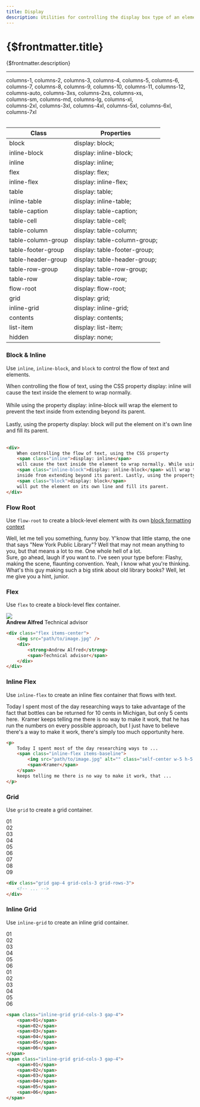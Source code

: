 ```yaml
---
title: Display
description: Utilities for controlling the display box type of an element.
---
```


# {$frontmatter.title}

<div>
{$frontmatter.description}
<hr class="border-gray-divider mt-10">

<div class="font-medium text-xs font-mono text-slate-400 leading-6">
    columns-1, columns-2, columns-3, columns-4, columns-5, columns-6, <br>
    columns-7, columns-8, columns-9, columns-10, columns-11, columns-12, <br>
    columns-auto, columns-3xs, columns-2xs, columns-xs, <br>
    columns-sm, columns-md, columns-lg, columns-xl, <br>
    columns-2xl, columns-3xl, columns-4xl, columns-5xl, columns-6xl, columns-7xl
</div>
<br>

<div class="overflow-scroll lg:overflow-auto scrollbar:!w-1.5 scrollbar:!h-1.5 scrollbar:bg-transparent scrollbar-track:!bg-slate-100 scrollbar-thumb:!rounded scrollbar-thumb:!bg-slate-300 scrollbar-track:!rounded dark:scrollbar-track:!bg-slate-500/[0.16] dark:scrollbar-thumb:!bg-slate-500/50 max-h-96 supports-scrollbars:pr-2 lg:max-h-96">
	<table class="w-full text-left border-collapse">
		<thead>
			<tr>
				<th class="sticky z-10 top-0 text-sm leading-6 font-semibold text-slate-700 bg-white p-0 dark:bg-slate-900 dark:text-slate-300">
					<div class="py-2 pr-2 border-b border-slate-200 dark:border-slate-400/20">Class</div>
				</th>
				<th class="sticky z-10 top-0 text-sm leading-6 font-semibold text-slate-700 bg-white p-0 dark:bg-slate-900 dark:text-slate-300">
					<div class="py-2 pl-2 border-b border-slate-200 dark:border-slate-400/20">Properties</div>
				</th>
			</tr>
		</thead>
		<tbody class="align-baseline">
			<tr>
				<td translate="no" class="py-2 pr-2 font-mono font-medium text-xs leading-6 text-sky-500 whitespace-nowrap dark:text-sky-400">block</td>
				<td translate="no" class="py-2 pl-2 font-mono text-xs leading-6 text-indigo-600 whitespace-pre dark:text-indigo-300">display: block;</td>
			</tr>
			<tr>
				<td translate="no" class="py-2 pr-2 font-mono font-medium text-xs leading-6 text-sky-500 whitespace-nowrap dark:text-sky-400 border-t border-slate-100 dark:border-slate-400/10">inline-block</td>
				<td translate="no" class="py-2 pl-2 font-mono text-xs leading-6 text-indigo-600 whitespace-pre dark:text-indigo-300 border-t border-slate-100 dark:border-slate-400/10">display: inline-block;</td>
			</tr>
			<tr>
				<td translate="no" class="py-2 pr-2 font-mono font-medium text-xs leading-6 text-sky-500 whitespace-nowrap dark:text-sky-400 border-t border-slate-100 dark:border-slate-400/10">inline</td>
				<td translate="no" class="py-2 pl-2 font-mono text-xs leading-6 text-indigo-600 whitespace-pre dark:text-indigo-300 border-t border-slate-100 dark:border-slate-400/10">display: inline;</td>
			</tr>
			<tr>
				<td translate="no" class="py-2 pr-2 font-mono font-medium text-xs leading-6 text-sky-500 whitespace-nowrap dark:text-sky-400 border-t border-slate-100 dark:border-slate-400/10">flex</td>
				<td translate="no" class="py-2 pl-2 font-mono text-xs leading-6 text-indigo-600 whitespace-pre dark:text-indigo-300 border-t border-slate-100 dark:border-slate-400/10">display: flex;</td>
			</tr>
			<tr>
				<td translate="no" class="py-2 pr-2 font-mono font-medium text-xs leading-6 text-sky-500 whitespace-nowrap dark:text-sky-400 border-t border-slate-100 dark:border-slate-400/10">inline-flex</td>
				<td translate="no" class="py-2 pl-2 font-mono text-xs leading-6 text-indigo-600 whitespace-pre dark:text-indigo-300 border-t border-slate-100 dark:border-slate-400/10">display: inline-flex;</td>
			</tr>
			<tr>
				<td translate="no" class="py-2 pr-2 font-mono font-medium text-xs leading-6 text-sky-500 whitespace-nowrap dark:text-sky-400 border-t border-slate-100 dark:border-slate-400/10">table</td>
				<td translate="no" class="py-2 pl-2 font-mono text-xs leading-6 text-indigo-600 whitespace-pre dark:text-indigo-300 border-t border-slate-100 dark:border-slate-400/10">display: table;</td>
			</tr>
			<tr>
				<td translate="no" class="py-2 pr-2 font-mono font-medium text-xs leading-6 text-sky-500 whitespace-nowrap dark:text-sky-400 border-t border-slate-100 dark:border-slate-400/10">inline-table</td>
				<td translate="no" class="py-2 pl-2 font-mono text-xs leading-6 text-indigo-600 whitespace-pre dark:text-indigo-300 border-t border-slate-100 dark:border-slate-400/10">display: inline-table;</td>
			</tr>
			<tr>
				<td translate="no" class="py-2 pr-2 font-mono font-medium text-xs leading-6 text-sky-500 whitespace-nowrap dark:text-sky-400 border-t border-slate-100 dark:border-slate-400/10">table-caption</td>
				<td translate="no" class="py-2 pl-2 font-mono text-xs leading-6 text-indigo-600 whitespace-pre dark:text-indigo-300 border-t border-slate-100 dark:border-slate-400/10">display: table-caption;</td>
			</tr>
			<tr>
				<td translate="no" class="py-2 pr-2 font-mono font-medium text-xs leading-6 text-sky-500 whitespace-nowrap dark:text-sky-400 border-t border-slate-100 dark:border-slate-400/10">table-cell</td>
				<td translate="no" class="py-2 pl-2 font-mono text-xs leading-6 text-indigo-600 whitespace-pre dark:text-indigo-300 border-t border-slate-100 dark:border-slate-400/10">display: table-cell;</td>
			</tr>
			<tr>
				<td translate="no" class="py-2 pr-2 font-mono font-medium text-xs leading-6 text-sky-500 whitespace-nowrap dark:text-sky-400 border-t border-slate-100 dark:border-slate-400/10">table-column</td>
				<td translate="no" class="py-2 pl-2 font-mono text-xs leading-6 text-indigo-600 whitespace-pre dark:text-indigo-300 border-t border-slate-100 dark:border-slate-400/10">display: table-column;</td>
			</tr>
			<tr>
				<td translate="no" class="py-2 pr-2 font-mono font-medium text-xs leading-6 text-sky-500 whitespace-nowrap dark:text-sky-400 border-t border-slate-100 dark:border-slate-400/10">table-column-group</td>
				<td translate="no" class="py-2 pl-2 font-mono text-xs leading-6 text-indigo-600 whitespace-pre dark:text-indigo-300 border-t border-slate-100 dark:border-slate-400/10">display: table-column-group;</td>
			</tr>
			<tr>
				<td translate="no" class="py-2 pr-2 font-mono font-medium text-xs leading-6 text-sky-500 whitespace-nowrap dark:text-sky-400 border-t border-slate-100 dark:border-slate-400/10">table-footer-group</td>
				<td translate="no" class="py-2 pl-2 font-mono text-xs leading-6 text-indigo-600 whitespace-pre dark:text-indigo-300 border-t border-slate-100 dark:border-slate-400/10">display: table-footer-group;</td>
			</tr>
			<tr>
				<td translate="no" class="py-2 pr-2 font-mono font-medium text-xs leading-6 text-sky-500 whitespace-nowrap dark:text-sky-400 border-t border-slate-100 dark:border-slate-400/10">table-header-group</td>
				<td translate="no" class="py-2 pl-2 font-mono text-xs leading-6 text-indigo-600 whitespace-pre dark:text-indigo-300 border-t border-slate-100 dark:border-slate-400/10">display: table-header-group;</td>
			</tr>
			<tr>
				<td translate="no" class="py-2 pr-2 font-mono font-medium text-xs leading-6 text-sky-500 whitespace-nowrap dark:text-sky-400 border-t border-slate-100 dark:border-slate-400/10">table-row-group</td>
				<td translate="no" class="py-2 pl-2 font-mono text-xs leading-6 text-indigo-600 whitespace-pre dark:text-indigo-300 border-t border-slate-100 dark:border-slate-400/10">display: table-row-group;</td>
			</tr>
			<tr>
				<td translate="no" class="py-2 pr-2 font-mono font-medium text-xs leading-6 text-sky-500 whitespace-nowrap dark:text-sky-400 border-t border-slate-100 dark:border-slate-400/10">table-row</td>
				<td translate="no" class="py-2 pl-2 font-mono text-xs leading-6 text-indigo-600 whitespace-pre dark:text-indigo-300 border-t border-slate-100 dark:border-slate-400/10">display: table-row;</td>
			</tr>
			<tr>
				<td translate="no" class="py-2 pr-2 font-mono font-medium text-xs leading-6 text-sky-500 whitespace-nowrap dark:text-sky-400 border-t border-slate-100 dark:border-slate-400/10">flow-root</td>
				<td translate="no" class="py-2 pl-2 font-mono text-xs leading-6 text-indigo-600 whitespace-pre dark:text-indigo-300 border-t border-slate-100 dark:border-slate-400/10">display: flow-root;</td>
			</tr>
			<tr>
				<td translate="no" class="py-2 pr-2 font-mono font-medium text-xs leading-6 text-sky-500 whitespace-nowrap dark:text-sky-400 border-t border-slate-100 dark:border-slate-400/10">grid</td>
				<td translate="no" class="py-2 pl-2 font-mono text-xs leading-6 text-indigo-600 whitespace-pre dark:text-indigo-300 border-t border-slate-100 dark:border-slate-400/10">display: grid;</td>
			</tr>
			<tr>
				<td translate="no" class="py-2 pr-2 font-mono font-medium text-xs leading-6 text-sky-500 whitespace-nowrap dark:text-sky-400 border-t border-slate-100 dark:border-slate-400/10">inline-grid</td>
				<td translate="no" class="py-2 pl-2 font-mono text-xs leading-6 text-indigo-600 whitespace-pre dark:text-indigo-300 border-t border-slate-100 dark:border-slate-400/10">display: inline-grid;</td>
			</tr>
			<tr>
				<td translate="no" class="py-2 pr-2 font-mono font-medium text-xs leading-6 text-sky-500 whitespace-nowrap dark:text-sky-400 border-t border-slate-100 dark:border-slate-400/10">contents</td>
				<td translate="no" class="py-2 pl-2 font-mono text-xs leading-6 text-indigo-600 whitespace-pre dark:text-indigo-300 border-t border-slate-100 dark:border-slate-400/10">display: contents;</td>
			</tr>
			<tr>
				<td translate="no" class="py-2 pr-2 font-mono font-medium text-xs leading-6 text-sky-500 whitespace-nowrap dark:text-sky-400 border-t border-slate-100 dark:border-slate-400/10">list-item</td>
				<td translate="no" class="py-2 pl-2 font-mono text-xs leading-6 text-indigo-600 whitespace-pre dark:text-indigo-300 border-t border-slate-100 dark:border-slate-400/10">display: list-item;</td>
			</tr>
			<tr>
				<td translate="no" class="py-2 pr-2 font-mono font-medium text-xs leading-6 text-sky-500 whitespace-nowrap dark:text-sky-400 border-t border-slate-100 dark:border-slate-400/10">hidden</td>
				<td translate="no" class="py-2 pl-2 font-mono text-xs leading-6 text-indigo-600 whitespace-pre dark:text-indigo-300 border-t border-slate-100 dark:border-slate-400/10">display: none;</td>
			</tr>
		</tbody>
	</table>
	<div class="sticky bottom-0 h-px -mt-px bg-slate-200 dark:bg-slate-400/20"></div>
</div>

<h3>Block & Inline</h3>

Use `inline`, `inline-block`, and `block` to control the flow of text and elements.

<div class="mt-4 -mb-3">
	<div class="not-prose relative bg-slate-50 rounded-xl overflow-hidden dark:bg-slate-800/25">
		<div class="absolute inset-0 bg-grid-slate-100 [mask-image:linear-gradient(0deg,#fff,rgba(255,255,255,0.6))] dark:bg-grid-slate-700/25 dark:[mask-image:linear-gradient(0deg,rgba(255,255,255,0.1),rgba(255,255,255,0.5))]" style="background-position: 10px 10px;"></div>
		<div class="relative rounded-xl overflow-auto">
			<div class="mx-auto max-w-xs bg-white shadow-xl p-4 text-slate-500 text-sm leading-6 sm:text-base sm:leading-7 dark:bg-slate-800 dark:text-slate-400">
				When controlling the flow of text, using the CSS property <span class="inline bg-sky-100 font-bold text-sm text-slate-900 font-mono rounded dark:bg-slate-600 dark:text-slate-200">display: inline</span>
				will cause the text inside the element to wrap normally.
				<br><br>
				While using the property
				<span class="inline-block bg-sky-100 font-bold text-sm text-slate-900 font-mono rounded dark:bg-slate-600 dark:text-slate-200">display: inline-block</span>
				will wrap the element to prevent the text inside from extending beyond its parent.
				<br><br>
				Lastly, using the property
				<span class="block bg-sky-100 font-bold text-sm text-slate-900 font-mono rounded dark:bg-slate-600 dark:text-slate-200">display: block</span>
				will put the element on it's own line and fill its parent.
			</div>
		</div>
		<div class="absolute inset-0 pointer-events-none border border-black/5 rounded-xl dark:border-white/5"></div>
	</div>
</div>

<br>

```html
<div>
	When controlling the flow of text, using the CSS property
	<span class="inline">display: inline</span>
	will cause the text inside the element to wrap normally. While using the property
	<span class="inline-block">display: inline-block</span> will wrap the element to prevent the text
	inside from extending beyond its parent. Lastly, using the property
	<span class="block">display: block</span>
	will put the element on its own line and fill its parent.
</div>
```

<h3>Flow Root</h3>

Use `flow-root` to create a block-level element with its own [block formatting context](https://developer.mozilla.org/en-US/docs/Web/Guide/CSS/Block_formatting_context)

<div class="mt-4 -mb-3">
	<div class="not-prose relative bg-slate-50 rounded-xl overflow-hidden dark:bg-slate-800/25">
		<div class="absolute inset-0 bg-grid-slate-100 [mask-image:linear-gradient(0deg,#fff,rgba(255,255,255,0.6))] dark:bg-grid-slate-700/25 dark:[mask-image:linear-gradient(0deg,rgba(255,255,255,0.1),rgba(255,255,255,0.5))]" style="background-position: 10px 10px;"></div>
		<div class="relative rounded-xl overflow-auto">
			<div class="mx-auto max-w-xs bg-white shadow-xl p-4 text-slate-500 text-sm leading-6 sm:text-base sm:leading-7 dark:bg-slate-800 dark:text-slate-400">
				<div class="flow-root bg-stripes-purple mb-0.5">
					<div class="my-4 bg-white dark:bg-slate-800">Well, let me tell you something, funny boy. Y'know that little stamp, the one that says "New York Public Library"? Well that may not mean anything to you, but that means a lot to me. One whole hell of a lot.</div>
				</div>
				<div class="flow-root bg-stripes-purple mt-0.5">
					<div class="my-4 bg-white dark:bg-slate-800">Sure, go ahead, laugh if you want to. I've seen your type before: Flashy, making the scene, flaunting convention. Yeah, I know what you're thinking. What's this guy making such a big stink about old library books? Well, let me give you a hint, junior. </div>
				</div>
			</div>
		</div>
		<div class="absolute inset-0 pointer-events-none border border-black/5 rounded-xl dark:border-white/5"></div>
	</div>
</div>

<h3>Flex</h3>

Use `flex` to create a block-level flex container.

<div class="mt-4 -mb-3">
	<div class="not-prose relative bg-slate-50 rounded-xl overflow-hidden dark:bg-slate-800/25">
		<div class="absolute inset-0 bg-grid-slate-100 [mask-image:linear-gradient(0deg,#fff,rgba(255,255,255,0.6))] dark:bg-grid-slate-700/25 dark:[mask-image:linear-gradient(0deg,rgba(255,255,255,0.1),rgba(255,255,255,0.5))]" style="background-position: 10px 10px;"></div>
		<div class="relative rounded-xl overflow-auto">
			<div class="mx-auto max-w-xs bg-white shadow-xl p-4 text-slate-500 leading-6 flex justify-center dark:bg-slate-800 dark:text-slate-400">
				<div class="flex items-center gap-4 p-4">
					<img class="w-12 h-12 rounded-full" src="https://images.unsplash.com/photo-1501196354995-cbb51c65aaea?ixlib=rb-1.2.1&amp;ixid=MnwxMjA3fDB8MHxwaG90by1wYWdlfHx8fGVufDB8fHx8&amp;auto=format&amp;fit=facearea&amp;facepad=4&amp;w=256&amp;h=256&amp;q=80">
					<div class="flex flex-col">
						<strong class="text-slate-900 font-medium dark:text-slate-200">Andrew Alfred</strong>
						<span class="text-slate-500 font-medium dark:text-slate-400">Technical advisor</span>
					</div>
				</div>
			</div>
		</div>
		<div class="absolute inset-0 pointer-events-none border border-black/5 rounded-xl dark:border-white/5"></div>
	</div>
</div>

```html
<div class="flex items-center">
	<img src="path/to/image.jpg" />
	<div>
		<strong>Andrew Alfred</strong>
		<span>Technical advisor</span>
	</div>
</div>
```

<h3>Inline Flex</h3>

Use `inline-flex` to create an inline flex container that flows with text.

<div class="mt-4 -mb-3">
	<div class="not-prose relative bg-slate-50 rounded-xl overflow-hidden dark:bg-slate-800/25">
		<div class="absolute inset-0 bg-grid-slate-100 [mask-image:linear-gradient(0deg,#fff,rgba(255,255,255,0.6))] dark:bg-grid-slate-700/25 dark:[mask-image:linear-gradient(0deg,rgba(255,255,255,0.1),rgba(255,255,255,0.5))]" style="background-position: 10px 10px;"></div>
		<div class="relative rounded-xl overflow-auto">
			<p class="mx-auto max-w-lg bg-white shadow-xl p-4 text-slate-500 text-sm leading-6 sm:text-base sm:leading-7 dark:bg-slate-800 dark:text-slate-400">
				Today I spent most of the day researching ways to take advantage of the fact that bottles can be returned for 10 cents in Michigan, but only 5 cents here. <span class="ml-1 inline-flex items-baseline">
				<img src="https://images.unsplash.com/photo-1501196354995-cbb51c65aaea?ixlib=rb-1.2.1&amp;ixid=MnwxMjA3fDB8MHxwaG90by1wYWdlfHx8fGVufDB8fHx8&amp;auto=format&amp;fit=facearea&amp;facepad=4&amp;w=256&amp;h=256&amp;q=80" alt="" class="self-center w-5 h-5 rounded-full mr-1">
				<span class="font-medium text-slate-900 dark:text-slate-200">Kramer</span>
				</span> keeps telling me there is no way to make it work, that he has run the numbers on every possible approach, but I just have to believe there's a way to make it work, there's simply too much opportunity here.
			</p>
		</div>
		<div class="absolute inset-0 pointer-events-none border border-black/5 rounded-xl dark:border-white/5"></div>
	</div>
</div>

```html
<p>
	Today I spent most of the day researching ways to ...
	<span class="inline-flex items-baseline">
		<img src="path/to/image.jpg" alt="" class="self-center w-5 h-5 rounded-full mx-1" />
		<span>Kramer</span>
	</span>
	keeps telling me there is no way to make it work, that ...
</p>
```

<h3>Grid</h3>

Use `grid` to create a grid container.

<div class="mt-4 -mb-3">
	<div class="not-prose relative bg-slate-50 rounded-xl overflow-hidden dark:bg-slate-800/25">
		<div class="absolute inset-0 bg-grid-slate-100 [mask-image:linear-gradient(0deg,#fff,rgba(255,255,255,0.6))] dark:bg-grid-slate-700/25 dark:[mask-image:linear-gradient(0deg,rgba(255,255,255,0.1),rgba(255,255,255,0.5))]" style="background-position: 10px 10px;"></div>
		<div class="relative rounded-xl overflow-auto p-8">
			<div class="grid grid-cols-3 grid-rows-3 gap-4 font-mono text-white text-sm font-bold leading-6 bg-stripes-fuchsia rounded-lg text-center">
				<div class="p-4 bg-fuchsia-500 shadow-lg rounded-lg">01</div>
				<div class="p-4 bg-fuchsia-500 shadow-lg rounded-lg">02</div>
				<div class="p-4 bg-fuchsia-500 shadow-lg rounded-lg">03</div>
				<div class="p-4 bg-fuchsia-500 shadow-lg rounded-lg">04</div>
				<div class="p-4 bg-fuchsia-500 shadow-lg rounded-lg">05</div>
				<div class="p-4 bg-fuchsia-500 shadow-lg rounded-lg">06</div>
				<div class="p-4 bg-fuchsia-500 shadow-lg rounded-lg">07</div>
				<div class="p-4 bg-fuchsia-500 shadow-lg rounded-lg">08</div>
				<div class="p-4 bg-fuchsia-500 shadow-lg rounded-lg">09</div>
			</div>
		</div>
		<div class="absolute inset-0 pointer-events-none border border-black/5 rounded-xl dark:border-white/5"></div>
	</div>
</div>

```html
<div class="grid gap-4 grid-cols-3 grid-rows-3">
	<!-- ... -->
</div>
```

<h3>Inline Grid</h3>

Use `inline-grid` to create an inline grid container.

<div class="mt-4 -mb-3">
	<div class="not-prose relative bg-slate-50 rounded-xl overflow-hidden dark:bg-slate-800/25">
		<div class="absolute inset-0 bg-grid-slate-100 [mask-image:linear-gradient(0deg,#fff,rgba(255,255,255,0.6))] dark:bg-grid-slate-700/25 dark:[mask-image:linear-gradient(0deg,rgba(255,255,255,0.1),rgba(255,255,255,0.5))]" style="background-position: 10px 10px;"></div>
		<div class="relative rounded-xl overflow-auto">
			<div class="space-x-3 overflow-x-scroll w-full p-8 whitespace-nowrap">
				<div class="inline-grid grid-cols-3 gap-4 font-mono text-white text-sm font-bold leading-6 bg-stripes-sky rounded-lg text-center">
					<div class="p-4 w-14 h-14 bg-sky-500 shadow-lg rounded-lg">01</div>
					<div class="p-4 w-14 h-14 bg-sky-500 shadow-lg rounded-lg">02</div>
					<div class="p-4 w-14 h-14 bg-sky-500 shadow-lg rounded-lg">03</div>
					<div class="p-4 w-14 h-14 bg-sky-500 shadow-lg rounded-lg">04</div>
					<div class="p-4 w-14 h-14 bg-sky-500 shadow-lg rounded-lg">05</div>
					<div class="p-4 w-14 h-14 bg-sky-500 shadow-lg rounded-lg">06</div>
				</div>
				<div class="inline-grid grid-cols-3 gap-4 font-mono text-white text-sm font-bold leading-6 bg-stripes-sky rounded-lg text-center">
					<div class="p-4 w-14 h-14 bg-sky-500 shadow-lg rounded-lg">01</div>
					<div class="p-4 w-14 h-14 bg-sky-500 shadow-lg rounded-lg">02</div>
					<div class="p-4 w-14 h-14 bg-sky-500 shadow-lg rounded-lg">03</div>
					<div class="p-4 w-14 h-14 bg-sky-500 shadow-lg rounded-lg">04</div>
					<div class="p-4 w-14 h-14 bg-sky-500 shadow-lg rounded-lg">05</div>
					<div class="p-4 w-14 h-14 bg-sky-500 shadow-lg rounded-lg">06</div>
				</div>
			</div>
		</div>
		<div class="absolute inset-0 pointer-events-none border border-black/5 rounded-xl dark:border-white/5"></div>
	</div>
</div>

```html
<span class="inline-grid grid-cols-3 gap-4">
	<span>01</span>
	<span>02</span>
	<span>03</span>
	<span>04</span>
	<span>05</span>
	<span>06</span>
</span>
<span class="inline-grid grid-cols-3 gap-4">
	<span>01</span>
	<span>02</span>
	<span>03</span>
	<span>04</span>
	<span>05</span>
	<span>06</span>
</span>
```

</div>
